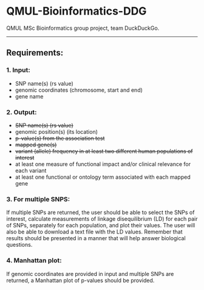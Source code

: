 # QMUL-Bioinformatics-DDG

 QMUL MSc Bioinformatics group project, team DuckDuckGo.

----

## **Requirements:**

### 1. Input:

-    SNP name(s) (rs value)
-    genomic coordinates (chromosome, start and end)
-    gene name

### 2. Output:

-   ~~SNP name(s) (rs value)~~
-   genomic position(s) (its location)
-   ~~p-value(s) from the association test~~
-   ~~mapped gene(s)~~
-   ~~variant (allele) frequency in at least two different human populations of interest~~
-   at least one measure of functional impact and/or clinical relevance for each variant
-   at least one functional or ontology term associated with each mapped gene

### 3. For multiple SNPS:

If multiple SNPs are returned, the user should be able to select the SNPs of interest, calculate
measurements of linkage disequilibrium (LD) for each pair of SNPs, separately for each population,
and plot their values. The user will also be able to download a text file with the LD values.
Remember that results should be presented in a manner that will help answer biological questions.

### 4. Manhattan plot:

If genomic coordinates are provided in input and multiple SNPs are returned, a Manhattan plot of
p-values should be provided.
